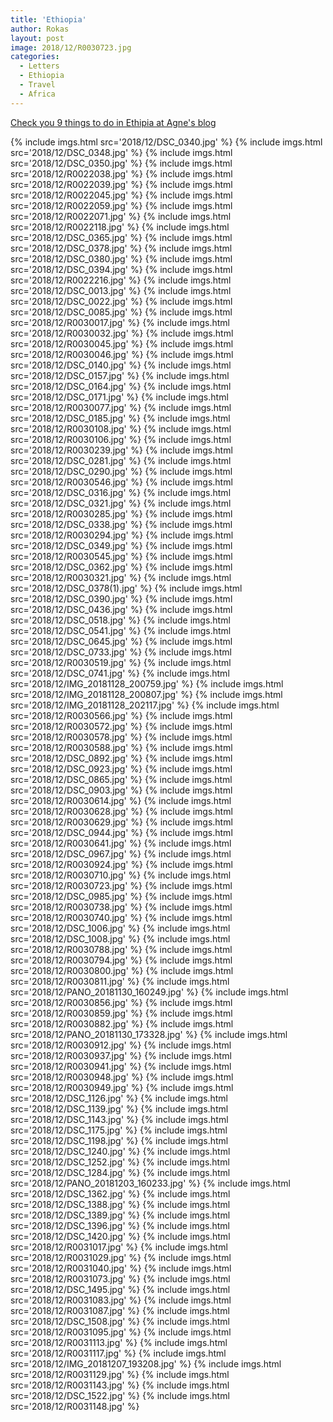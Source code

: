 ```yaml
---
title: 'Ethiopia'
author: Rokas
layout: post
image: 2018/12/R0030723.jpg
categories:
  - Letters
  - Ethiopia
  - Travel
  - Africa
---
```

[Check you 9 things to do in Ethipia at Agne's blog](https://agnebaneviciute.com/2019/02/10/9-things-to-do-in-ethiopia/)


{% include imgs.html src='2018/12/DSC_0340.jpg' %}
{% include imgs.html src='2018/12/DSC_0348.jpg' %}
{% include imgs.html src='2018/12/DSC_0350.jpg' %}
{% include imgs.html src='2018/12/R0022038.jpg' %}
{% include imgs.html src='2018/12/R0022039.jpg' %}
{% include imgs.html src='2018/12/R0022045.jpg' %}
{% include imgs.html src='2018/12/R0022059.jpg' %}
{% include imgs.html src='2018/12/R0022071.jpg' %}
{% include imgs.html src='2018/12/R0022118.jpg' %}
{% include imgs.html src='2018/12/DSC_0365.jpg' %}
{% include imgs.html src='2018/12/DSC_0378.jpg' %}
{% include imgs.html src='2018/12/DSC_0380.jpg' %}
{% include imgs.html src='2018/12/DSC_0394.jpg' %}
{% include imgs.html src='2018/12/R0022216.jpg' %}
{% include imgs.html src='2018/12/DSC_0013.jpg' %}
{% include imgs.html src='2018/12/DSC_0022.jpg' %}
{% include imgs.html src='2018/12/DSC_0085.jpg' %}
{% include imgs.html src='2018/12/R0030017.jpg' %}
{% include imgs.html src='2018/12/R0030032.jpg' %}
{% include imgs.html src='2018/12/R0030045.jpg' %}
{% include imgs.html src='2018/12/R0030046.jpg' %}
{% include imgs.html src='2018/12/DSC_0140.jpg' %}
{% include imgs.html src='2018/12/DSC_0157.jpg' %}
{% include imgs.html src='2018/12/DSC_0164.jpg' %}
{% include imgs.html src='2018/12/DSC_0171.jpg' %}
{% include imgs.html src='2018/12/R0030077.jpg' %}
{% include imgs.html src='2018/12/DSC_0185.jpg' %}
{% include imgs.html src='2018/12/R0030108.jpg' %}
{% include imgs.html src='2018/12/R0030106.jpg' %}
{% include imgs.html src='2018/12/R0030239.jpg' %}
{% include imgs.html src='2018/12/DSC_0281.jpg' %}
{% include imgs.html src='2018/12/DSC_0290.jpg' %}
{% include imgs.html src='2018/12/R0030546.jpg' %}
{% include imgs.html src='2018/12/DSC_0316.jpg' %}
{% include imgs.html src='2018/12/DSC_0321.jpg' %}
{% include imgs.html src='2018/12/R0030285.jpg' %}
{% include imgs.html src='2018/12/DSC_0338.jpg' %}
{% include imgs.html src='2018/12/R0030294.jpg' %}
{% include imgs.html src='2018/12/DSC_0349.jpg' %}
{% include imgs.html src='2018/12/R0030545.jpg' %}
{% include imgs.html src='2018/12/DSC_0362.jpg' %}
{% include imgs.html src='2018/12/R0030321.jpg' %}
{% include imgs.html src='2018/12/DSC_0378(1).jpg' %}
{% include imgs.html src='2018/12/DSC_0390.jpg' %}
{% include imgs.html src='2018/12/DSC_0436.jpg' %}
{% include imgs.html src='2018/12/DSC_0518.jpg' %}
{% include imgs.html src='2018/12/DSC_0541.jpg' %}
{% include imgs.html src='2018/12/DSC_0645.jpg' %}
{% include imgs.html src='2018/12/DSC_0733.jpg' %}
{% include imgs.html src='2018/12/R0030519.jpg' %}
{% include imgs.html src='2018/12/DSC_0741.jpg' %}
{% include imgs.html src='2018/12/IMG_20181128_200759.jpg' %}
{% include imgs.html src='2018/12/IMG_20181128_200807.jpg' %}
{% include imgs.html src='2018/12/IMG_20181128_202117.jpg' %}
{% include imgs.html src='2018/12/R0030566.jpg' %}
{% include imgs.html src='2018/12/R0030572.jpg' %}
{% include imgs.html src='2018/12/R0030578.jpg' %}
{% include imgs.html src='2018/12/R0030588.jpg' %}
{% include imgs.html src='2018/12/DSC_0892.jpg' %}
{% include imgs.html src='2018/12/DSC_0923.jpg' %}
{% include imgs.html src='2018/12/DSC_0865.jpg' %}
{% include imgs.html src='2018/12/DSC_0903.jpg' %}
{% include imgs.html src='2018/12/R0030614.jpg' %}
{% include imgs.html src='2018/12/R0030628.jpg' %}
{% include imgs.html src='2018/12/R0030629.jpg' %}
{% include imgs.html src='2018/12/DSC_0944.jpg' %}
{% include imgs.html src='2018/12/R0030641.jpg' %}
{% include imgs.html src='2018/12/DSC_0967.jpg' %}
{% include imgs.html src='2018/12/R0030924.jpg' %}
{% include imgs.html src='2018/12/R0030710.jpg' %}
{% include imgs.html src='2018/12/R0030723.jpg' %}
{% include imgs.html src='2018/12/DSC_0985.jpg' %}
{% include imgs.html src='2018/12/R0030738.jpg' %}
{% include imgs.html src='2018/12/R0030740.jpg' %}
{% include imgs.html src='2018/12/DSC_1006.jpg' %}
{% include imgs.html src='2018/12/DSC_1008.jpg' %}
{% include imgs.html src='2018/12/R0030788.jpg' %}
{% include imgs.html src='2018/12/R0030794.jpg' %}
{% include imgs.html src='2018/12/R0030800.jpg' %}
{% include imgs.html src='2018/12/R0030811.jpg' %}
{% include imgs.html src='2018/12/PANO_20181130_160249.jpg' %}
{% include imgs.html src='2018/12/R0030856.jpg' %}
{% include imgs.html src='2018/12/R0030859.jpg' %}
{% include imgs.html src='2018/12/R0030882.jpg' %}
{% include imgs.html src='2018/12/PANO_20181130_173328.jpg' %}
{% include imgs.html src='2018/12/R0030912.jpg' %}
{% include imgs.html src='2018/12/R0030937.jpg' %}
{% include imgs.html src='2018/12/R0030941.jpg' %}
{% include imgs.html src='2018/12/R0030948.jpg' %}
{% include imgs.html src='2018/12/R0030949.jpg' %}
{% include imgs.html src='2018/12/DSC_1126.jpg' %}
{% include imgs.html src='2018/12/DSC_1139.jpg' %}
{% include imgs.html src='2018/12/DSC_1143.jpg' %}
{% include imgs.html src='2018/12/DSC_1175.jpg' %}
{% include imgs.html src='2018/12/DSC_1198.jpg' %}
{% include imgs.html src='2018/12/DSC_1240.jpg' %}
{% include imgs.html src='2018/12/DSC_1252.jpg' %}
{% include imgs.html src='2018/12/DSC_1284.jpg' %}
{% include imgs.html src='2018/12/PANO_20181203_160233.jpg' %}
{% include imgs.html src='2018/12/DSC_1362.jpg' %}
{% include imgs.html src='2018/12/DSC_1388.jpg' %}
{% include imgs.html src='2018/12/DSC_1389.jpg' %}
{% include imgs.html src='2018/12/DSC_1396.jpg' %}
{% include imgs.html src='2018/12/DSC_1420.jpg' %}
{% include imgs.html src='2018/12/R0031017.jpg' %}
{% include imgs.html src='2018/12/R0031029.jpg' %}
{% include imgs.html src='2018/12/R0031040.jpg' %}
{% include imgs.html src='2018/12/R0031073.jpg' %}
{% include imgs.html src='2018/12/DSC_1495.jpg' %}
{% include imgs.html src='2018/12/R0031083.jpg' %}
{% include imgs.html src='2018/12/R0031087.jpg' %}
{% include imgs.html src='2018/12/DSC_1508.jpg' %}
{% include imgs.html src='2018/12/R0031095.jpg' %}
{% include imgs.html src='2018/12/R0031113.jpg' %}
{% include imgs.html src='2018/12/R0031117.jpg' %}
{% include imgs.html src='2018/12/IMG_20181207_193208.jpg' %}
{% include imgs.html src='2018/12/R0031129.jpg' %}
{% include imgs.html src='2018/12/R0031143.jpg' %}
{% include imgs.html src='2018/12/DSC_1522.jpg' %}
{% include imgs.html src='2018/12/R0031148.jpg' %}


